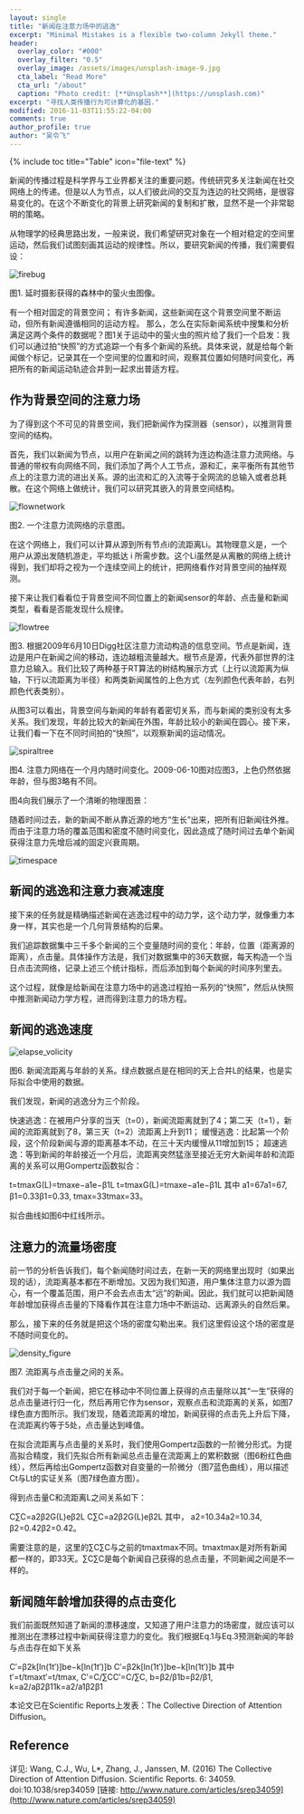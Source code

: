 ```yaml
---
layout: single
title: "新闻在注意力场中的逃逸"
excerpt: "Minimal Mistakes is a flexible two-column Jekyll theme."
header:
  overlay_color: "#000"
  overlay_filter: "0.5"
  overlay_image: /assets/images/unsplash-image-9.jpg
  cta_label: "Read More"
  cta_url: "/about"
  caption: "Photo credit: [**Unsplash**](https://unsplash.com)"
excerpt: "寻找人类传播行为可计算化的基因."
modified: 2016-11-03T11:55:22-04:00
comments: true
author_profile: true
author: "吴令飞"
---
```


{% include toc title="Table" icon="file-text" %}

新闻的传播过程是科学界与工业界都关注的重要问题。传统研究多关注新闻在社交网络上的传递。但是以人为节点，以人们彼此间的交互为连边的社交网络，是很容易变化的。在这个不断变化的背景上研究新闻的复制和扩散，显然不是一个非常聪明的策略。

从物理学的经典思路出发，一般来说，我们希望研究对象在一个相对稳定的空间里运动，然后我们试图刻画其运动的规律性。所以，要研究新闻的传播，我们需要假设：

![firebug](http://oaf2qt3yk.bkt.clouddn.com/094233394bc62666876d0db1c060771d.png)

图1. 延时摄影获得的森林中的萤火虫图像。


有一个相对固定的背景空间；
有许多新闻，这些新闻在这个背景空间里不断运动，但所有新闻遵循相同的运动方程。
那么，怎么在实际新闻系统中搜集和分析满足这两个条件的数据呢？图1关于运动中的萤火虫的照片给了我们一个启发：我们可以通过拍“快照”的方式追踪一个有多个新闻的系统。具体来说，就是给每个新闻做个标记，记录其在一个空间里的位置和时间，观察其位置如何随时间变化，再把所有的新闻运动轨迹合并到一起求出普适方程。

## 作为背景空间的注意力场

为了得到这个不可见的背景空间，我们把新闻作为探测器（sensor），以推测背景空间的结构。

首先，我们以新闻为节点，以用户在新闻之间的跳转为连边构造注意力流网络。与普通的带权有向网络不同，我们添加了两个人工节点，源和汇，来平衡所有其他节点上的注意力流的进出关系。源的出流和汇的入流等于全网流的总输入或者总耗散。在这个网络上做统计，我们可以研究其嵌入的背景空间结构。

![flownetwork](http://oaf2qt3yk.bkt.clouddn.com/75ddaf30ae9970b5e2ffd2a166a8726e.png)

图2. 一个注意力流网络的示意图。

在这个网络上，我们可以计算从源到所有节点i的流距离Li。其物理意义是，一个用户从源出发随机游走，平均抵达 i 所需步数。这个Li虽然是从离散的网络上统计得到，我们却将之视为一个连续空间上的统计，把网络看作对背景空间的抽样观测。

接下来让我们看看位于背景空间不同位置上的新闻sensor的年龄、点击量和新闻类型，看看是否能发现什么规律。

![flowtree](http://oaf2qt3yk.bkt.clouddn.com/0f26569ff938e09d105a3c4e661e1c88.png)

图3. 根据2009年6月10日Digg社区注意力流动构造的信息空间。节点是新闻，连边是用户在新闻之间的移动，连边越粗流量越大。根节点是源，代表外部世界的注意力总输入。我们比较了两种基于RT算法的树结构展示方式（上行以流距离为纵轴，下行以流距离为半径）和两类新闻属性的上色方式（左列颜色代表年龄，右列颜色代表类别）。

从图3可以看出，背景空间与新闻的年龄有着密切关系，而与新闻的类别没有太多关系。我们发现，年龄比较大的新闻在外围，年龄比较小的新闻在圆心。接下来，让我们看一下在不同时间拍的“快照”，以观察新闻的运动情况。

![spiraltree](http://oaf2qt3yk.bkt.clouddn.com/cfea56fe9285838619f30ab8f2feb936.png)

图4. 注意力网络在一个月内随时间变化。2009-06-10图对应图3，上色仍然依据年龄，但与图3略有不同。

图4向我们展示了一个清晰的物理图景：

随着时间过去，新的新闻不断从靠近源的地方“生长”出来，把所有旧新闻往外推。而由于注意力场的覆盖范围和密度不随时间变化，因此造成了随时间过去单个新闻获得注意力先增后减的固定兴衰周期。

![timespace](http://oaf2qt3yk.bkt.clouddn.com/e6e831dd59aca954bd65fab87f4d5727.png)

## 新闻的逃逸和注意力衰减速度

接下来的任务就是精确描述新闻在逃逸过程中的动力学，这个动力学，就像重力本身一样，其实也是一个几何背景结构的后果。

我们追踪数据集中三千多个新闻的三个变量随时间的变化：年龄，位置（距离源的距离），点击量。具体操作方法是，我们对数据集中的36天数据，每天构造一个当日点击流网络，记录上述三个统计指标，而后添加到每个新闻的时间序列里去。

这个过程，就像是给新闻在注意力场中的逃逸过程拍一系列的“快照”，然后从快照中推测新闻动力学方程，进而得到注意力的场方程。

## 新闻的逃逸速度

![elapse_volicity](http://oaf2qt3yk.bkt.clouddn.com/91c560ccae2ef0a8cff8cc6aabb73543.png)

图6. 新闻流距离与年龄的关系。绿点数据点是在相同的天上合并L的结果，也是实际拟合中使用的数据。

我们发现，新闻的逃逸分为三个阶段。

快速逃逸：在被用户分享的当天（t=0），新闻流距离就到了4；第二天（t=1），新闻的流距离就到了8，第三天（t=2）流距离上升到11；
缓慢逃逸：比起第一个阶段，这个阶段新闻与源的距离基本不动，在三十天内缓慢从11增加到15；
超速逃逸：等到新闻的年龄接近一个月后，流距离突然猛涨至接近无穷大新闻年龄和流距离的关系可以用Gompertz函数拟合：

t=tmaxG(L)=tmaxe−a1e−β1L
t=tmaxG(L)=tmaxe−a1e−β1L
其中 a1=67a1=67, β1=0.33β1=0.33, tmax=33tmax=33。

拟合曲线如图6中红线所示。

## 注意力的流量场密度

前一节的分析告诉我们，每个新闻随时间过去，在新一天的网络里出现时（如果出现的话），流距离基本都在不断增加。又因为我们知道，用户集体注意力以源为圆心，有一个覆盖范围，用户不会去点击太“远”的新闻。因此，我们就可以把新闻随年龄增加获得点击量的下降看作其在注意力场中不断运动、远离源头的自然后果。

那么，接下来的任务就是把这个场的密度勾勒出来。我们这里假设这个场的密度是不随时间变化的。

![density_figure](http://oaf2qt3yk.bkt.clouddn.com/cbd7a4977634bf8149c903519a62eced.png)

图7. 流距离与点击量之间的关系。

我们对于每一个新闻，把它在移动中不同位置上获得的点击量除以其“一生”获得的总点击量进行归一化，然后再用它作为sensor，观察点击和流距离的关系，如图7绿色直方图所示。我们发现，随着流距离的增加，新闻获得的点击先上升后下降，在流距离约等于5处，点击量达到峰值。

在拟合流距离与点击量的关系时，我们使用Gompertz函数的一阶微分形式。为提高拟合精度，我们先拟合所有新闻总点击量在流距离上的累积数据（图6粉红色曲线），然后再给出Gompertz函数对自变量的一阶微分（图7蓝色曲线），用以描述Ct与Lt的实证关系（图7绿色直方图）。

得到点击量C和流距离L之间关系如下：

C∑C=a2β2G(L)eβ2L
C∑C=a2β2G(L)eβ2L
其中， a2=10.34a2=10.34, β2=0.42β2=0.42。

需要注意的是，这里的∑C∑C与之前的tmaxtmax不同。tmaxtmax是对所有新闻都一样的，即33天。∑C∑C是每个新闻自己获得的总点击量，不同新闻之间是不一样的。

## 新闻随年龄增加获得的点击变化

我们前面既然知道了新闻的漂移速度，又知道了用户注意力的场密度，就应该可以推测出在漂移过程中新闻获得注意力的变化。我们根据Eq.1与Eq.3预测新闻的年龄与点击存在如下关系

C′=β2k[ln(1t′)]be−k[ln(1t′)]b
C′=β2k[ln(1t′)]be−k[ln(1t′)]b
其中 t′=t/tmaxt′=t/tmax, C′=C/∑CC′=C/∑C, b=β2/β1b=β2/β1, k=a2/aβ2β11k=a2/a1β2β1

本论文已在Scientific Reports上发表：The Collective Direction of Attention Diffusion。

## Reference

详见: Wang, C.J., Wu, L*, Zhang, J., Janssen, M. (2016) The Collective Direction of Attention Diffusion. Scientific Reports. 6: 34059. doi:10.1038/srep34059 [链接: http://www.nature.com/articles/srep34059](http://www.nature.com/articles/srep34059)
